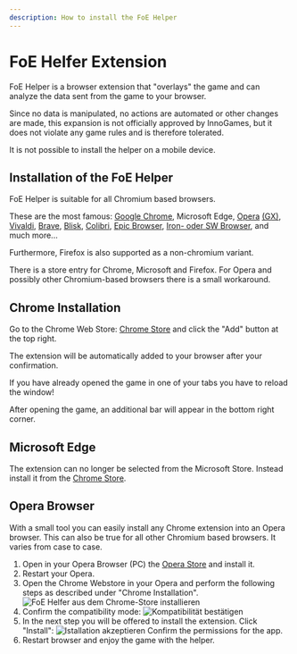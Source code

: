 ```yaml
---
description: How to install the FoE Helper
---
```


# FoE Helfer Extension

FoE Helper is a browser extension that "overlays" the game and can analyze the data sent from the game to your browser.

Since no data is manipulated, no actions are automated or other changes are made, this expansion is not officially approved by InnoGames, but it does not violate any game rules and is therefore tolerated.

<div data-gb-custom-block data-tag="warning" data-style='info'>

It is not possible to install the helper on a mobile device.

</div>

## Installation of the FoE Helper

FoE Helper is suitable for all Chromium based browsers.

These are the most famous: [Google Chrome](https://www.google.com/chrome/), Microsoft Edge, [Opera](https://www.opera.com/) [(GX)](https://www.opera.com/de/gx), [Vivaldi](https://vivaldi.com/), [Brave](https://brave.com/), [Blisk](https://blisk.io/), [Colibri](https://colibri.opqr.co/), [Epic Browser](https://www.epicbrowser.com/), [Iron- oder SW Browser](https://www.srware.net/iron/), and much more...

Furthermore, Firefox is also supported as a non-chromium variant.

There is a store entry for Chrome, Microsoft and Firefox. For Opera and possibly other Chromium-based browsers there is a small workaround.

## Chrome Installation

Go to the Chrome Web Store: [Chrome Store](https://chrome.google.com/webstore/detail/foe-helper/bkagcmloachflbbkfmfiggipaelfamdf) and click the "Add" button at the top right.

The extension will be automatically added to your browser after your confirmation.

<div data-gb-custom-block data-tag="hint" data-style='info'>
If you have already opened the game in one of your tabs you have to reload the window!
</div>

After opening the game, an additional bar will appear in the bottom right corner.

## Microsoft Edge

The extension can no longer be selected from the Microsoft Store. Instead install it from the [Chrome Store](https://chrome.google.com/webstore/detail/foe-helper/bkagcmloachflbbkfmfiggipaelfamdf).

## Opera Browser

With a small tool you can easily install any Chrome extension into an Opera browser. This can also be true for all other Chromium based browsers. It varies from case to case.

1. Open in your Opera Browser (PC) the [Opera Store](https://addons.opera.com/de/extensions/details/install-chrome-extensions/) and install it.
2. Restart your Opera.
3. Open the Chrome Webstore in your Opera and perform the following steps as described under "Chrome Installation". ![FoE Helfer aus dem Chrome-Store installieren](./.images/foe-helfer-in-operea-installieren.png)
4. Confirm the compatibility mode: ![Kompatibilität bestätigen](./.images/kompatibilitaets-bestaetigung.png)
5. In the next step you will be offered to install the extension. Click "Install": ![Istallation akzeptieren](./.images/extension-in-opera-installieren.png) Confirm the permissions for the app.
6. Restart browser and enjoy the game with the helper.




